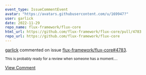 ```yaml
---
event_type: IssueCommentEvent
avatar: "https://avatars.githubusercontent.com/u/169947?"
user: garlick
date: 2022-11-29
repo_name: flux-framework/flux-core
html_url: https://github.com/flux-framework/flux-core/pull/4783
repo_url: https://github.com/flux-framework/flux-core
---
```


<a href='https://github.com/garlick' target='_blank'>garlick</a> commented on issue <a href='https://github.com/flux-framework/flux-core/pull/4783' target='_blank'>flux-framework/flux-core#4783</a>.

<small>This is probably ready for a review when someone has a moment....</small>

<a href='https://github.com/flux-framework/flux-core/pull/4783' target='_blank'>View Comment</a>